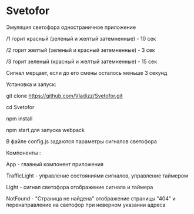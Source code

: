# Svetofor

Эмуляция светофора одностраничное приложение 

/1 горит красный (зеленый и желтый затемненные) - 10 сек

/2 горит желтый (зеленый и красный зетемненные) - 3 сек

/3  горит зеленый (красный и желтый затемненные) - 15 сек

Сигнал мерцает, если до его смены осталось меньше 3 секунд

Установка и запуск: 

git clone https://github.com/Vladizz/Svetofor.git 

cd Svetofor 

npm install 

npm start для запуска webpack

В файле config.js задаются параметры сигналов светофора

Компоненты : 

App - главный компонент приложения

TrafficLight - управление состояниями сигналов, управление таймером

Light - сигнал светофора отображение сигнала и таймера

NotFound - "Страница не найдена" отображение страницы "404" и перенаправление на светофор при неверном указании адреса
